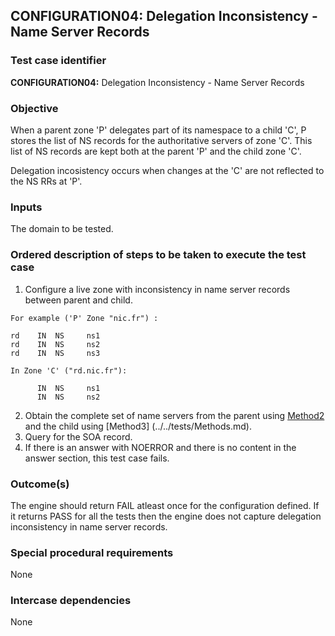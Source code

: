 ## CONFIGURATION04: Delegation Inconsistency - Name Server Records 

### Test case identifier

**CONFIGURATION04:** Delegation Inconsistency - Name Server Records

### Objective 

When a parent zone 'P' delegates part of its namespace to a child 'C', P stores
the list of NS records for the authoritative servers of zone 'C'. This list of
NS records are kept both at the parent 'P' and the child zone 'C'. 

Delegation incosistency occurs when changes at the 'C' are not reflected to the NS RRs
at 'P'.

### Inputs

The domain to be tested.

### Ordered description of steps to be taken to execute the test case

1. Configure a live zone with inconsistency in name server records between parent
and child.

```
For example ('P' Zone "nic.fr") : 

rd    IN  NS     ns1
rd    IN  NS     ns2
rd    IN  NS     ns3

In Zone 'C' ("rd.nic.fr"):

      IN  NS     ns1
      IN  NS     ns2

```
2. Obtain the complete set of name servers from the parent using
[Method2](../../tests/Methods.md) and the child using [Method3]
(../../tests/Methods.md).
3. Query for the SOA record.
4. If there is an answer with NOERROR and there is no content in the answer
section, this test case fails.


### Outcome(s)

The engine should return FAIL atleast once for the configuration defined. If it
returns PASS for all the tests then the engine does not capture delegation
inconsistency in name server records.

### Special procedural requirements	

None

### Intercase dependencies

None
